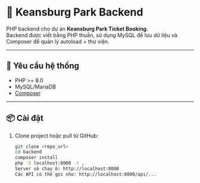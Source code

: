 # 🎢 Keansburg Park Backend

PHP backend cho dự án **Keansburg Park Ticket Booking**.  
Backend được viết bằng PHP thuần, sử dụng MySQL để lưu dữ liệu và Composer để quản lý autoload + thư viện.

---

## 🚀 Yêu cầu hệ thống

- PHP >= 8.0
- MySQL/MariaDB
- [Composer](https://getcomposer.org/)

---

## 📦 Cài đặt

1. Clone project hoặc pull từ GitHub:
   ```bash
   git clone <repo_url>
   cd backend
   composer install
   php -S localhost:8000 -t .
   Server sẽ chạy ở: http://localhost:8000
   Các API có thể gọi như: http://localhost:8000/api/...
   ```
